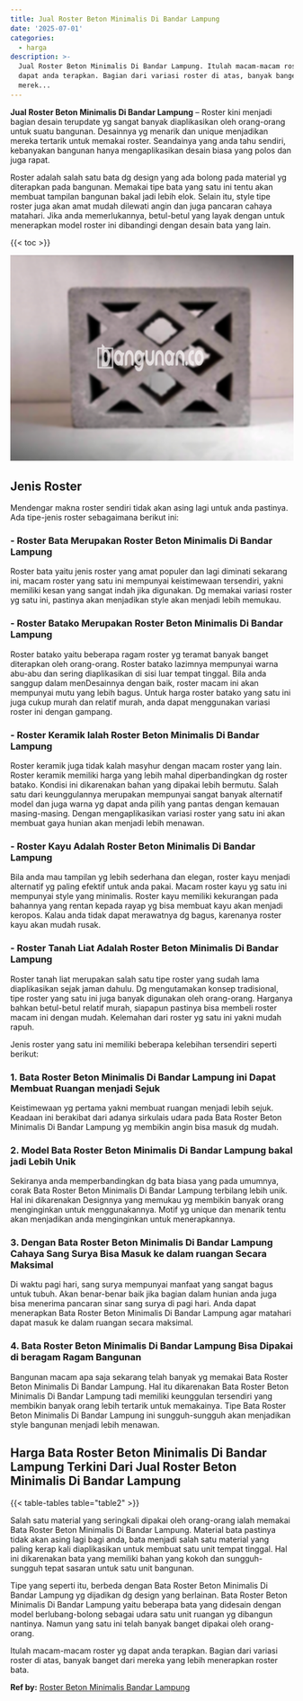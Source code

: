 ```yaml
---
title: Jual Roster Beton Minimalis Di Bandar Lampung
date: '2025-07-01'
categories:
  - harga
description: >-
  Jual Roster Beton Minimalis Di Bandar Lampung. Itulah macam-macam roster yg
  dapat anda terapkan. Bagian dari variasi roster di atas, banyak banget dari
  merek...
---
```


**Jual Roster Beton Minimalis Di Bandar Lampung** – Roster kini menjadi bagian desain terupdate yg sangat banyak diaplikasikan oleh orang-orang untuk suatu bangunan. Desainnya yg menarik dan unique menjadikan mereka tertarik untuk memakai roster. Seandainya yang anda tahu sendiri, kebanyakan bangunan hanya mengaplikasikan desain biasa yang polos dan juga rapat.

Roster adalah salah satu bata dg design yang ada bolong pada material yg diterapkan pada bangunan. Memakai tipe bata yang satu ini tentu akan membuat tampilan bangunan bakal jadi lebih elok. Selain itu, style tipe roster juga akan amat mudah dilewati angin dan juga pancaran cahaya matahari. Jika anda memerlukannya, betul-betul yang layak dengan untuk menerapkan model roster ini dibandingi dengan desain bata yang lain.

{{< toc >}}

![Jual Roster Beton Minimalis Di Bandar Lampung](/images/bata-roster-minimalis-24.png)

## Jenis Roster

Mendengar makna roster sendiri tidak akan asing lagi untuk anda pastinya. Ada tipe-jenis roster sebagaimana berikut ini:

### \- Roster Bata Merupakan Roster Beton Minimalis Di Bandar Lampung

Roster bata yaitu jenis roster yang amat populer dan lagi diminati sekarang ini, macam roster yang satu ini mempunyai keistimewaan tersendiri, yakni memiliki kesan yang sangat indah jika digunakan. Dg memakai variasi roster yg satu ini, pastinya akan menjadikan style akan menjadi lebih memukau.

### \- Roster Batako Merupakan Roster Beton Minimalis Di Bandar Lampung

Roster batako yaitu beberapa ragam roster yg teramat banyak banget diterapkan oleh orang-orang. Roster batako lazimnya mempunyai warna abu-abu dan sering diaplikasikan di sisi luar tempat tinggal. Bila anda sanggup dalam menDesainnya dengan baik, roster macam ini akan mempunyai mutu yang lebih bagus. Untuk harga roster batako yang satu ini juga cukup murah dan relatif murah, anda dapat menggunakan variasi roster ini dengan gampang.

### \- Roster Keramik Ialah Roster Beton Minimalis Di Bandar Lampung

Roster keramik juga tidak kalah masyhur dengan macam roster yang lain. Roster keramik memiliki harga yang lebih mahal diperbandingkan dg roster batako. Kondisi ini dikarenakan bahan yang dipakai lebih bermutu. Salah satu dari keunggulannya merupakan mempunyai sangat banyak alternatif model dan juga warna yg dapat anda pilih yang pantas dengan kemauan masing-masing. Dengan mengaplikasikan variasi roster yang satu ini akan membuat gaya hunian akan menjadi lebih menawan.

### \- Roster Kayu Adalah Roster Beton Minimalis Di Bandar Lampung

Bila anda mau tampilan yg lebih sederhana dan elegan, roster kayu menjadi alternatif yg paling efektif untuk anda pakai. Macam roster kayu yg satu ini mempunyai style yang minimalis. Roster kayu memiliki kekurangan pada bahannya yang rentan kepada rayap yg bisa membuat kayu akan menjadi keropos. Kalau anda tidak dapat merawatnya dg bagus, karenanya roster kayu akan mudah rusak.

### \- Roster Tanah Liat Adalah Roster Beton Minimalis Di Bandar Lampung

Roster tanah liat merupakan salah satu tipe roster yang sudah lama diaplikasikan sejak jaman dahulu. Dg mengutamakan konsep tradisional, tipe roster yang satu ini juga banyak digunakan oleh orang-orang. Harganya bahkan betul-betul relatif murah, siapapun pastinya bisa membeli roster macam ini dengan mudah. Kelemahan dari roster yg satu ini yakni mudah rapuh.

Jenis roster yang satu ini memiliki beberapa kelebihan tersendiri seperti berikut:

### 1\. Bata Roster Beton Minimalis Di Bandar Lampung ini Dapat Membuat Ruangan menjadi Sejuk

Keistimewaan yg pertama yakni membuat ruangan menjadi lebih sejuk. Keadaan ini berakibat dari adanya sirkulais udara pada Bata Roster Beton Minimalis Di Bandar Lampung yg membikin angin bisa masuk dg mudah.

### 2\. Model Bata Roster Beton Minimalis Di Bandar Lampung bakal jadi Lebih Unik

Sekiranya anda memperbandingkan dg bata biasa yang pada umumnya, corak Bata Roster Beton Minimalis Di Bandar Lampung terbilang lebih unik. Hal ini dikarenakan Designnya yang memukau yg membikin banyak orang menginginkan untuk menggunakannya. Motif yg unique dan menarik tentu akan menjadikan anda menginginkan untuk menerapkannya.

### 3\. Dengan Bata Roster Beton Minimalis Di Bandar Lampung Cahaya Sang Surya Bisa Masuk ke dalam ruangan Secara Maksimal

Di waktu pagi hari, sang surya mempunyai manfaat yang sangat bagus untuk tubuh. Akan benar-benar baik jika bagian dalam hunian anda juga bisa menerima pancaran sinar sang surya di pagi hari. Anda dapat menerapkan Bata Roster Beton Minimalis Di Bandar Lampung agar matahari dapat masuk ke dalam ruangan secara maksimal.

### 4\. Bata Roster Beton Minimalis Di Bandar Lampung Bisa Dipakai di beragam Ragam Bangunan

Bangunan macam apa saja sekarang telah banyak yg memakai Bata Roster Beton Minimalis Di Bandar Lampung. Hal itu dikarenakan Bata Roster Beton Minimalis Di Bandar Lampung tadi memiliki keunggulan tersendiri yang membikin banyak orang lebih tertarik untuk memakainya. Tipe Bata Roster Beton Minimalis Di Bandar Lampung ini sungguh-sungguh akan menjadikan style bangunan menjadi lebih menawan.

## Harga Bata Roster Beton Minimalis Di Bandar Lampung Terkini Dari Jual Roster Beton Minimalis Di Bandar Lampung

{{< table-tables table="table2" >}}

Salah satu material yang seringkali dipakai oleh orang-orang ialah memakai Bata Roster Beton Minimalis Di Bandar Lampung. Material bata pastinya tidak akan asing lagi bagi anda, bata menjadi salah satu material yang paling kerap kali diaplikasikan untuk membuat satu unit tempat tinggal. Hal ini dikarenakan bata yang memiliki bahan yang kokoh dan sungguh-sungguh tepat sasaran untuk satu unit bangunan.

Tipe yang seperti itu, berbeda dengan Bata Roster Beton Minimalis Di Bandar Lampung yg dijadikan dg design yang berlainan. Bata Roster Beton Minimalis Di Bandar Lampung yaitu beberapa bata yang didesain dengan model berlubang-bolong sebagai udara satu unit ruangan yg dibangun nantinya. Namun yang satu ini telah banyak banget dipakai oleh orang-orang.

Itulah macam-macam roster yg dapat anda terapkan. Bagian dari variasi roster di atas, banyak banget dari mereka yang lebih menerapkan roster bata.

**Ref by:** [Roster Beton Minimalis Bandar Lampung](https://id.wikipedia.org/wiki/Roster)
